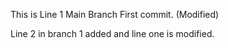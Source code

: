 This is Line 1 Main Branch First commit. (Modified)

Line 2 in branch 1 added and line one is modified.
